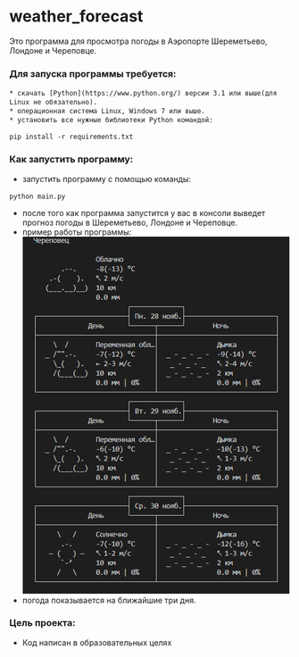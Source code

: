 # weather_forecast
Это программа для просмотра погоды в Аэропорте Шереметьево, Лондоне и Череповце.
### Для запуска программы требуется:
	* скачать [Python](https://www.python.org/) версии 3.1 или выше(для Linux не обязательно).
	* операционная система Linux, Windows 7 или выше.
	* установить все нужные библиотеки Python командой:
```
pip install -r requirements.txt
```
### Как запустить программу:
* запустить программу с помощью команды:
```
python main.py
```
* после того как программа запустится у вас в консоли выведет прогноз погоды в Шереметьево, Лондоне и Череповце.
* пример работы программы: 
![](/weather_image/weather_2.png)
* погода показывается на ближайшие три дня.
### Цель проекта:
* Код написан в образовательных целях 
